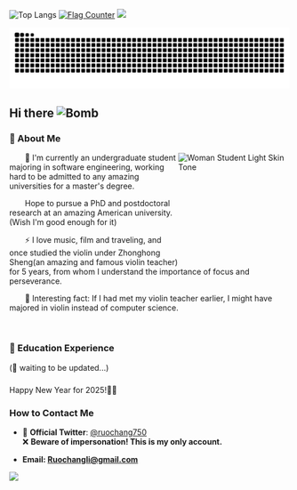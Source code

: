 

![Top Langs](https://github-readme-stats.vercel.app/api/top-langs/?username=123THU)
<a href="https://info.flagcounter.com/NaGZ"><img src="https://s05.flagcounter.com/map/NaGZ/size_s/txt_000000/border_CCCCCC/pageviews_0/viewers_0/flags_0/" alt="Flag Counter" border="0"></a>
<a href="https://clustrmaps.com/site/1c5b0"  title="ClustrMaps"><img src="//www.clustrmaps.com/map_v2.png?d=1LUlSIA_w3szqQAFweVy4dDG4r_HMGDaoXMTsEyI0QA&cl=ffffff" /></a>

<picture>
  <source media="(prefers-color-scheme: dark)" srcset="https://raw.githubusercontent.com/123THU/123THU/output/github-contribution-grid-snake-dark.svg">
  <source media="(prefers-color-scheme: light)" srcset="https://raw.githubusercontent.com/123THU/123THU/output/github-contribution-grid-snake.svg">
  <img alt="github contribution grid snake animation" src="https://raw.githubusercontent.com/123THU/123THU/output/github-contribution-grid-snake.svg">
</picture>

## Hi there <img src="https://raw.githubusercontent.com/Tarikul-Islam-Anik/Animated-Fluent-Emojis/master/Emojis/Smilies/Bomb.png" alt="Bomb" width="25" height="25" />

### 🤺 About Me

<img src="https://raw.githubusercontent.com/Tarikul-Islam-Anik/Animated-Fluent-Emojis/master/Emojis/People%20with%20professions/Woman%20Student%20Light%20Skin%20Tone.png" alt="Woman Student Light Skin Tone" width="200" height="200" align="right"/>

<!--
<img align="right" width="88" src="https://avatars.githubusercontent.com/u/45090349?v=4" />
-->

<p>&emsp;&emsp;🔭 I'm currently an undergraduate student majoring in software engineering, working hard to be admitted to any amazing universities for a master's degree.</p>
<p>&emsp;&emsp;Hope to pursue a PhD and postdoctoral research at an amazing American university. (Wish I'm good enough for it) </p>
<p>&emsp;&emsp;⚡ I love music, film and traveling, and once studied the violin under Zhonghong Sheng(an amazing and famous violin teacher) for 5 years, from whom I understand the importance of focus and perseverance.</p>
<p>&emsp;&emsp;🤗 Interesting fact: If I had met my violin teacher earlier, I might have majored in violin instead of computer science.</p>

  <!-- for beauty 留个空行好看点 -->
  <div>&nbsp;</div>

</td></tr>

<tr><td>


  
### 🏢 Education Experience

(🤔 waiting to be updated...)

###
Happy New Year for 2025!🎇🎊

### How to Contact Me 

 - 🚀 **Official Twitter**: [@ruochang750](https://twitter.com/ruochang750)  
   ❌ **Beware of impersonation! This is my only account.**
   
 - **Email: Ruochangli@gmail.com** 


<a href="https://clustrmaps.com/site/1c5b0"  title="ClustrMaps"><img src="//www.clustrmaps.com/map_v2.png?d=1LUlSIA_w3szqQAFweVy4dDG4r_HMGDaoXMTsEyI0QA&cl=ffffff" /></a>
  <!-- for beauty 留个空行好看点 -->
  <div>&nbsp;</div> 
  
</td></tr>
</table>
<!--
**123THU/123THU** is a ✨ _special_ ✨ repository because its `README.md` (this file) appears on your GitHub profile.

Here are some ideas to get you started:

- 🔭 I’m currently working on ...
- 🌱 I’m currently learning ...
- 👯 I’m looking to collaborate on ...
- 🤔 I’m looking for help with ...
- 💬 Ask me about ...
- 📫 How to reach me: ...
- 😄 Pronouns: ...
- ⚡ Fun fact: ...
-->

